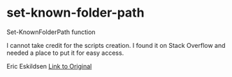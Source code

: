 # set-known-folder-path
Set-KnownFolderPath function

I cannot take credit for the scripts creation. I found it on Stack Overflow and needed a place to put it for easy access. 

Eric Eskildsen
[Link to Original](https://stackoverflow.com/questions/25709398/set-location-of-special-folders-with-powershell)
